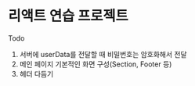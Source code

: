 <h1>리액트 연습 프로젝트</h1>

Todo
1. 서버에 userData를 전달할 때 비밀번호는 암호화해서 전달
2. 메인 페이지 기본적인 화면 구성(Section, Footer 등)
3. 헤더 다듬기 